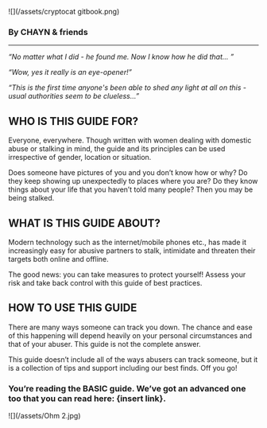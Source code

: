<head>
<link rel="stylesheet" type="text/css" href="//fonts.googleapis.com/css?family=Sue+Ellen+Francisco"/>

<link rel="stylesheet" type="text/css" href="//fonts.googleapis.com/css?family=Rubik"/>

</head>


![](/assets/cryptocat gitbook.png)
### By CHAYN & friends

-------

_“No matter what I did - he found me. Now I know how he did that... ”_



_“Wow, yes it really is an eye-opener!”_



_“This is the first time anyone's been able to shed any light at all on this - usual authorities seem to be clueless…”_





## WHO IS THIS GUIDE FOR?



Everyone, everywhere. Though written with women dealing with domestic abuse or stalking in mind, the guide and its principles can be used irrespective of gender, location or situation.



Does someone have pictures of you and you don’t know how or why? Do they keep showing up unexpectedly to places where you are? Do they know things about your life that you haven’t told many people? Then you may be being stalked.



## WHAT IS THIS GUIDE ABOUT?



Modern technology such as the internet/mobile phones etc., has made it increasingly easy for abusive partners to stalk, intimidate and threaten their targets both online and offline.

The good news: you can take measures to protect yourself! Assess your risk and take back control with this guide of best practices.



## HOW TO USE THIS GUIDE

There are many ways someone can track you down. The chance and ease of this happening will depend heavily on your personal circumstances and that of your abuser. This guide is not the complete answer.

This guide doesn’t include all of the ways abusers can track someone, but it is a collection of tips and support including our best finds. Off you go!


### You’re reading the BASIC guide. We’ve got an advanced one too that you can read here: {insert link}.

![](/assets/Ohm 2.jpg)
